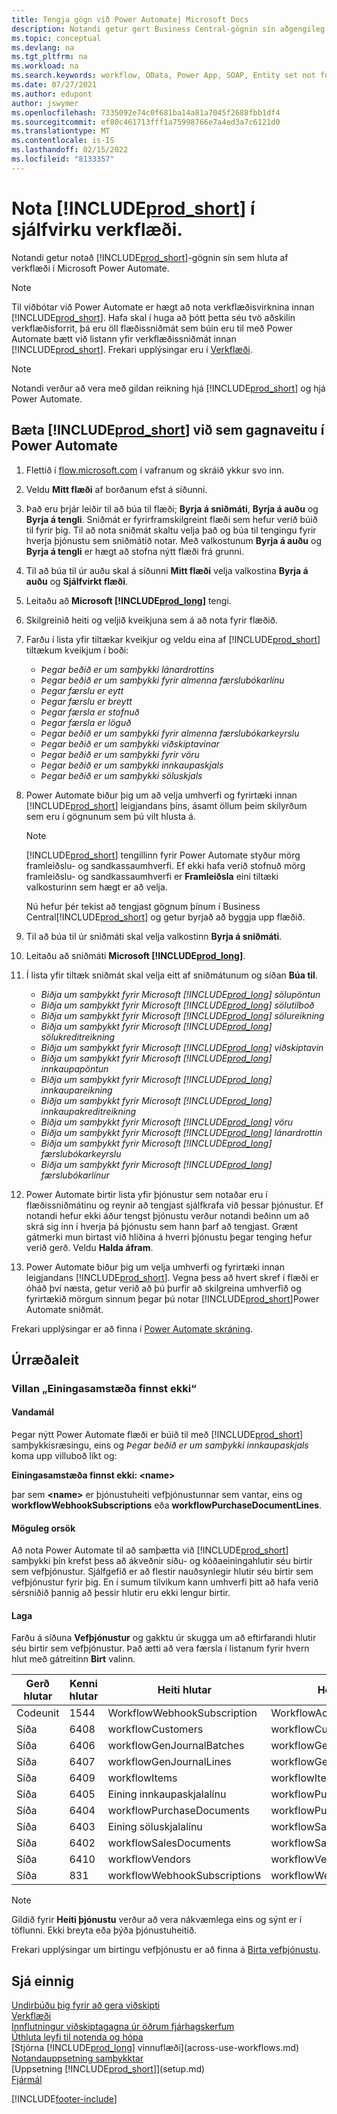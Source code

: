 ```yaml
---
title: Tengja gögn við Power Automate| Microsoft Docs
description: Notandi getur gert Business Central-gögnin sín aðgengileg sem gagnaveitu og tiltekið OData vefslóð úr vefþjónustunni til að búa til sjálfvirkt verkflæði.
ms.topic: conceptual
ms.devlang: na
ms.tgt_pltfrm: na
ms.workload: na
ms.search.keywords: workflow, OData, Power App, SOAP, Entity set not found, workflowWebhookSubscriptions
ms.date: 07/27/2021
ms.author: edupont
author: jswymer
ms.openlocfilehash: 7335092e74c0f681ba14a81a7045f2688fbb1df4
ms.sourcegitcommit: ef80c461713fff1a75998766e7a4ed3a7c6121d0
ms.translationtype: MT
ms.contentlocale: is-IS
ms.lasthandoff: 02/15/2022
ms.locfileid: "8133357"
---
```

# <a name="using-prod_short-in-an-automated-workflow"></a>Nota [!INCLUDE[prod_short](includes/prod_short.md)] í sjálfvirku verkflæði.

Notandi getur notað [!INCLUDE[prod_short](includes/prod_short.md)]-gögnin sín sem hluta af verkflæði í Microsoft Power Automate.

> [!NOTE]
> Til viðbótar við Power Automate er hægt að nota verkflæðisvirknina innan [!INCLUDE[prod_short](includes/prod_short.md)]. Hafa skal í huga að þótt þetta séu tvö aðskilin verkflæðisforrit, þá eru öll flæðissniðmát sem búin eru til með Power Automate bætt við listann yfir verkflæðissniðmát innan [!INCLUDE[prod_short](includes/prod_short.md)]. Frekari upplýsingar eru í [Verkflæði](across-workflow.md).  

> [!NOTE]  
> Notandi verður að vera með gildan reikning hjá [!INCLUDE[prod_short](includes/prod_short.md)] og hjá Power Automate.  

## <a name="add-prod_short-as-a-data-source-in-power-automate"></a>Bæta [!INCLUDE[prod_short](includes/prod_short.md)] við sem gagnaveitu í Power Automate

1. Flettið í [flow.microsoft.com](https://flow.microsoft.com) í vafranum og skráið ykkur svo inn.
2. Veldu **Mitt flæði** af borðanum efst á síðunni.
3. Það eru þrjár leiðir til að búa til flæði; **Byrja á sniðmáti**, **Byrja á auðu** og **Byrja á tengli**. Sniðmát er fyrirframskilgreint flæði sem hefur verið búið til fyrir þig. Til að nota sniðmát skaltu velja það og búa til tengingu fyrir hverja þjónustu sem sniðmátið notar. Með valkostunum **Byrja á auðu** og **Byrja á tengli** er hægt að stofna nýtt flæði frá grunni.
4. Til að búa til úr auðu skal á síðunni **Mitt flæði** velja valkostina **Byrja á auðu** og **Sjálfvirkt flæði**.
5. Leitaðu að **Microsoft [!INCLUDE[prod_long](includes/prod_long.md)]** tengi.
6. Skilgreinið heiti og veljið kveikjuna sem á að nota fyrir flæðið.
7. Farðu í lista yfir tiltækar kveikjur og veldu eina af [!INCLUDE[prod_short](includes/prod_short.md)] tiltækum kveikjum í boði:  

    - *Þegar beðið er um samþykki lánardrottins*  
    - *Þegar beðið er um samþykki fyrir almenna færslubókarlínu* 
    - *Þegar færslu er eytt*
    - *Þegar færslu er breytt*
    - *Þegar færsla er stofnuð*
    - *Þegar færsla er löguð*
    - *Þegar beðið er um samþykki fyrir almenna færslubókarkeyrslu* 
    - *Þegar beðið er um samþykki viðskiptavinar*
    - *Þegar beðið er um samþykki fyrir vöru*
    - *Þegar beðið er um samþykki innkaupaskjals*
    - *Þegar beðið er um samþykki söluskjals*

8. Power Automate biður þig um að velja umhverfi og fyrirtæki innan [!INCLUDE[prod_short](includes/prod_short.md)] leigjandans þíns, ásamt öllum þeim skilyrðum sem eru í gögnunum sem þú vilt hlusta á.

    > [!NOTE]
    > [!INCLUDE[prod_short](includes/prod_short.md)] tengillinn fyrir Power Automate styður mörg framleiðslu- og sandkassaumhverfi. Ef ekki hafa verið stofnuð mörg framleiðslu- og sandkassaumhverfi er **Framleiðsla** eini tiltæki valkosturinn sem hægt er að velja.  

    Nú hefur þér tekist að tengjast gögnum þínum í Business Central[!INCLUDE[prod_short](includes/prod_short.md)] og getur byrjað að byggja upp flæðið.

9. Til að búa til úr sniðmáti skal velja valkostinn **Byrja á sniðmáti**.
10. Leitaðu að sniðmáti **Microsoft [!INCLUDE[prod_long](includes/prod_long.md)]**.
11. Í lista yfir tiltæk sniðmát skal velja eitt af sniðmátunum og síðan **Búa til**.  

    - *Biðja um samþykkt fyrir Microsoft [!INCLUDE[prod_long](includes/prod_long.md)] sölupöntun*
    - *Biðja um samþykkt fyrir Microsoft [!INCLUDE[prod_long](includes/prod_long.md)] sölutilboð*
    - *Biðja um samþykkt fyrir Microsoft [!INCLUDE[prod_long](includes/prod_long.md)] sölureikning*
    - *Biðja um samþykkt fyrir Microsoft [!INCLUDE[prod_long](includes/prod_long.md)] sölukreditreikning*
    - *Biðja um samþykkt fyrir Microsoft [!INCLUDE[prod_long](includes/prod_long.md)] viðskiptavin*
    - *Biðja um samþykkt fyrir Microsoft [!INCLUDE[prod_long](includes/prod_long.md)] innkaupapöntun*
    - *Biðja um samþykkt fyrir Microsoft [!INCLUDE[prod_long](includes/prod_long.md)] innkaupareikning*
    - *Biðja um samþykkt fyrir Microsoft [!INCLUDE[prod_long](includes/prod_long.md)] innkaupakreditreikning*  
    - *Biðja um samþykkt fyrir Microsoft [!INCLUDE[prod_long](includes/prod_long.md)] vöru*
    - *Biðja um samþykkt fyrir Microsoft [!INCLUDE[prod_long](includes/prod_long.md)] lánardrottin*
    - *Biðja um samþykkt fyrir Microsoft [!INCLUDE[prod_long](includes/prod_long.md)] færslubókarkeyrslu*  
    - *Biðja um samþykkt fyrir Microsoft [!INCLUDE[prod_long](includes/prod_long.md)] færslubókarlínur*
12. Power Automate birtir lista yfir þjónustur sem notaðar eru í flæðissniðmátinu og reynir að tengjast sjálfkrafa við þessar þjónustur. Ef notandi hefur ekki áður tengst þjónustu verður notandi beðinn um að skrá sig inn í hverja þá þjónustu sem hann þarf að tengjast. Grænt gátmerki mun birtast við hliðina á hverri þjónustu þegar tenging hefur verið gerð. Veldu **Halda áfram**.
13. Power Automate biður þig um velja umhverfi og fyrirtæki innan leigjandans [!INCLUDE[prod_short](includes/prod_short.md)]. Vegna þess að hvert skref í flæði er óháð því næsta, getur verið að þú þurfir að skilgreina umhverfið og fyrirtækið mörgum sinnum þegar þú notar [!INCLUDE[prod_short](includes/prod_short.md)]Power Automate sniðmát.

Frekari upplýsingar er að finna í [Power Automate skráning](/power-automate/getting-started).

## <a name="troubleshooting"></a>Úrræðaleit

### <a name="entity-set-not-found-error"></a>Villan „Einingasamstæða finnst ekki“

#### <a name="problem"></a>Vandamál

Þegar nýtt Power Automate flæði er búið til með [!INCLUDE[prod_short](includes/prod_short.md)] samþykkisræsingu, eins og *Þegar beðið er um samþykki innkaupaskjals* koma upp villuboð líkt og:

**Einingasamstæða finnst ekki: \<name\>**

þar sem **\<name\>** er þjónustuheiti vefþjónustunnar sem vantar, eins og **workflowWebhookSubscriptions** eða **workflowPurchaseDocumentLines**.

#### <a name="possible-cause"></a>Möguleg orsök

Að nota Power Automate til að samþætta við [!INCLUDE[prod_short](includes/prod_short.md)] samþykki þín krefst þess að ákveðnir síðu- og kóðaeiningahlutir séu birtir sem vefþjónustur. Sjálfgefið er að flestir nauðsynlegir hlutir séu birtir sem vefþjónustur fyrir þig. En í sumum tilvikum kann umhverfi þitt að hafa verið sérsniðið þannig að þessir hlutir eru ekki lengur birtir.

#### <a name="fix"></a>Laga

Farðu á síðuna **Vefþjónustur** og gakktu úr skugga um að eftirfarandi hlutir séu birtir sem vefþjónustur. Það ætti að vera færsla í listanum fyrir hvern hlut með gátreitinn **Birt** valinn. 

|Gerð hlutar|Kenni hlutar|Heiti hlutar|Heiti þjónustu|
|-----------|---------|-----------|------------|
|Codeunit|  1544    |WorkflowWebhookSubscription|WorkflowActionResponse|
|Síða|  6408|   workflowCustomers|  workflowCustomers|
|Síða   |6406   |workflowGenJournalBatches| workflowGenJournalBatches|
|Síða   |6407   |workflowGenJournalLines|workflowGenJournalLines|
|Síða   |6409   |workflowItems| workflowItems|
|Síða   |6405   |Eining innkaupaskjalalínu|workflowPurchaseDocumentLines|
|Síða|  6404    |workflowPurchaseDocuments| workflowPurchaseDocuments|
|Síða|  6403    |Eining söluskjalalínu |workflowSalesDocumentLines|
|Síða|  6402|   workflowSalesDocuments| workflowSalesDocuments|
|Síða|  6410    |workflowVendors|   workflowVendors|
|Síða|  831 |workflowWebhookSubscriptions|  workflowWebhookSubscriptions|

> [!NOTE]
> Gildið fyrir **Heiti þjónustu** verður að vera nákvæmlega eins og sýnt er í töflunni. Ekki breyta eða þýða þjónustuheitið.

Frekari upplýsingar um birtingu vefþjónustu er að finna á [Birta vefþjónustu](across-how-publish-web-service.md).

## <a name="see-also"></a>Sjá einnig

[Undirbúðu þig fyrir að gera viðskipti](ui-get-ready-business.md)  
[Verkflæði](across-workflow.md)  
[Innflutningur viðskiptagagna úr öðrum fjárhagskerfum](across-import-data-configuration-packages.md)  
[Úthluta leyfi til notenda og hópa](ui-define-granular-permissions.md)  
[Stjórna [!INCLUDE[prod_long](includes/prod_long.md)] vinnuflæði](across-use-workflows.md)  
[Notandauppsetning samþykktar](across-how-to-set-up-approval-users.md)  
[Uppsetning [!INCLUDE[prod_short](includes/prod_short.md)]](setup.md)  
[Fjármál](finance.md)  


[!INCLUDE[footer-include](includes/footer-banner.md)]